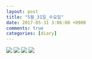```yaml
---
layout: post
title: "5월_31일_수요일"
date: 2017-05-31 3:06:00 +0900
comments: true 
categories: [diary] 
---
```

![](http://blogfiles10.naver.net/MjAxNzA1MzFfMTAx/MDAxNDk2MTY3NTY1NjU1.lzc_niVvXR15j2oaL0yOCYN3tvTUwpqy1qLRg489PXMg.6_3Q3zjT4SJwA6iDjSFdrtVtxRrYCZQhEoglY-0pvCsg.JPEG.hotleve/NaverBlog_20170531_030605_17.jpg) 
![](http://blogfiles3.naver.net/MjAxNzA1MzFfNzQg/MDAxNDk2MTY3NTY1ODg1.1iy67cdSygsjupMCacxuo0M2sifn4841wwqLk8duwNYg.hSHS-0gmSYy-g7kav1KMKoeV7XL60z2ayIjp9FD39jUg.JPEG.hotleve/NaverBlog_20170531_030605_18.jpg) 
![](http://blogfiles12.naver.net/MjAxNzA1MzFfOTAg/MDAxNDk2MTY3NTcxNDMx.UNw5l1rtF16-yIL649bDYzquaU0kGI5s53V9QzA_ZbQg.94K00hK_fkyPYJQPQNabKb0jJCrdpvty7kabZ1Eo44og.JPEG.hotleve/NaverBlog_20170531_030611_26.jpg) 
![](http://blogfiles5.naver.net/MjAxNzA1MzFfNTcg/MDAxNDk2MTY3NTcxOTcz.ADx2GCspYS4dFfSfkpY5YSuPoCRh4yz_9TA5n2fZmBQg.nDEo82GTwI5s6zrJpW_5pp9KDSrBg0KSfBpuIsMbGPUg.JPEG.hotleve/NaverBlog_20170531_030611_27.jpg) 
